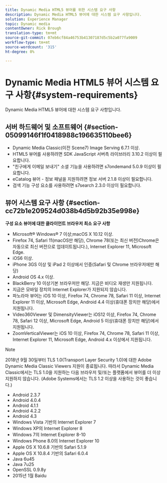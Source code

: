 ```yaml
---
title: Dynamic Media HTML5 뷰어를 위한 시스템 요구 사항
description: Dynamic Media HTML5 뷰어에 대한 시스템 요구 사항입니다.
solution: Experience Manager
topic: Dynamic media
contentOwner: Rick Brough
translation-type: tm+mt
source-git-commit: 07eb6cf84a46753b41307187d5c5b2a077fa9009
workflow-type: tm+mt
source-wordcount: '315'
ht-degree: 0%

---
```



# Dynamic Media HTML5 뷰어 시스템 요구 사항{#system-requirements}

Dynamic Media HTML5 뷰어에 대한 시스템 요구 사항입니다.

<!-- Updated January 13, 2021 from https://wiki.corp.adobe.com/pages/viewpage.action?spaceKey=scene7qa&title=s7Viewers%2C+S7SDK%2C+S7OnDemand+Release+Notes - Contact is Sasha -->

## 서버 하드웨어 및 소프트웨어 {#section-05099146f1f0418988c196635110bee6}

* Dynamic Media Classic(이전 Scene7) Image Serving 6.7.1 이상.
* HTML5 뷰어를 사용하려면 SDK JavaScript 서버측 라이브러리 3.10.2 이상이 필요합니다.
* &quot;친구에게 이메일 보내기&quot; 소셜 기능을 사용하려면 s7ondemand 5.0.9 이상이 필요합니다.
* eCatalog 뷰어 - 정보 패널을 지원하려면 정보 서버 2.1.8 이상이 필요합니다.
* 검색 기능 구성 요소를 사용하려면 s7search 2.3.0 이상이 필요합니다.

## 뷰어 시스템 요구 사항 {#section-cc72b1e209524d038b4d5b92b35e998e}

**구성 요소 뷰어에 대한 클라이언트 브라우저 최소 요구 사항**

* Microsoft® Windows® 7 이상;macOS X 10.12 이상.
* Firefox 74, Safari 11(macOS만 해당), Chrome 78(또는 최신 버전)Chrome은 자동으로 최신 버전으로 업데이트됩니다.), Internet Explorer 11, Microsoft Edge.
* iOS6 이상.
* iPhone 3GS 이상 및 iPad 2 이상에서 인증(Safari 및 Chrome 브라우저에만 해당)
* Android OS 4.x 이상.
* BlackBerry 10 이상기본 브라우저만 해당. 지금은 비디오 재생만 지원됩니다.
* 지금은 모바일 장치의 Internet Explorer가 지원되지 않습니다.
* 파노라마 뷰어는 iOS 10 이상, Firefox 74, Chrome 78, Safari 11 이상, Internet Explorer 11 이상, Microsoft Edge, Android 4.4 이상(휴대폰 장치만 해당)에서 지원됩니다.
* Video360Viewer 및 DimensityViewer는 iOS12 이상, Firefox 74, Chrome 78, Safari 12 이상, Microsoft Edge, Android 5 이상(휴대폰 장치만 해당)에서 지원됩니다.
* ZoomVerticalViewer는 iOS 10 이상, Firefox 74, Chrome 78, Safari 11 이상, Internet Explorer 11, Microsoft Edge, Android 4.x 이상에서 지원됩니다.

>[!NOTE]
>
>2018년 9월 30일부터 TLS 1.0(Transport Layer Security 1.0)에 대한 Adobe Dynamic Media Classic Viewers 지원이 종료됩니다. 따라서 Dynamic Media Classic에서는 TLS 1.0을 지원하는 다음 브라우저 및/또는 플랫폼에서 뷰어를 더 이상 지원하지 않습니다. (Adobe Systems에서는 TLS 1.2 이상을 사용하는 것이 좋습니다.)

* Android 2.3.7
* Android 4.0.4
* Android 4.1.1
* Android 4.2.2
* Android 4.3
* Windows Vista 기반의 Internet Explorer 7
* Windows XP의 Internet Explorer 8
* Windows 7의 Internet Explorer 8-10
* Windows Phone 8.0의 Internet Explorer 10
* Apple OS X 10.6.8 기반의 Safari 5.1.9
* Apple OS X 10.8.4 기반의 Safari 6.0.4
* Java 6u45
* Java 7u25
* OpenSSL 0.9.8y
* 2015년 1월 Baidu

<!-- 

>[!NOTE]
>
>FLASH VIEWERS END-OF-LIFE—Effective January 31, 2017, Adobe Scene7 Publishing System officially ended support for the Flash viewer platform. For more information about this important change, see the following FAQ website:

[https://docs.adobe.com/content/docs/en/aem/6-1/administer/integration/marketing-cloud/scene7/flash-eol.html](https://docs.adobe.com/content/docs/en/aem/6-1/administer/integration/marketing-cloud/scene7/flash-eol.html).  

-->
